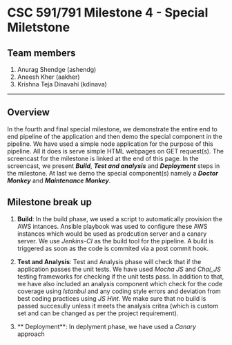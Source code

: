 # CSC 591/791 Milestone 4 - Special Miletstone
## Team members
1. Anurag Shendge (ashendg)  
2. Aneesh Kher (aakher)
3. Krishna Teja Dinavahi (kdinava) 

- - - 
 
## Overview
In the fourth and final special milestone, we demonstrate the entire end to end pipeline of the application and then demo the special component in the pipeline. We have used a simple node application for the purpose of this pipeline. All it does is serve simple HTML webpages on GET request(s). 
The screencast for the milestone is linked at the end of this page. In the screencast, we present **_Build_**, **_Test and analysis_** and **_Deployment_** steps in the milestone. At last we demo the special component(s) namely a **_Doctor Monkey_** and **_Maintenance Monkey_**. 

## Milestone break up

1.	**Build**: In the build phase, we used  a script to automatically provision the AWS intances. Ansible playbook was used to configure these AWS instances which would be used as  prodcution server and a canary server. We use _Jenkins-CI_ as the build tool for the pipeline. A build is triggered as soon as the code is commited via a post commit hook.

2.	**Test and Analysis**: Test and Analysis phase will check that if the application passes the unit tests. We have used _Mocha JS_ and _Chai_JS_ testing frameworks for checking if the unit tests pass. In addition to that, we have also included an analysis component which check for the code coverage using _Istanbul_ and any coding style errors and deviation from best coding practices using _JS Hint_. We make sure that no build is passed succesully unless it meets the analysis critea (which is custom set and can be changed as per the project requirement).
3.	** Deployment**: In deplyment phase, we have used a _Canary_ approach 






